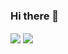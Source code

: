 ### Hi there 👋

<!--
**muhittingulap/muhittingulap** is a ✨ _special_ ✨ repository because its `README.md` (this file) appears on your GitHub profile.

Here are some ideas to get you started:

- 🔭 I’m currently working on ...
- 🌱 I’m currently learning ...
- 👯 I’m looking to collaborate on ...
- 🤔 I’m looking for help with ...
- 💬 Ask me about ...
- 📫 How to reach me: ...
- 😄 Pronouns: ...
- ⚡ Fun fact: ...
-->

<img align="center" src="https://github-readme-stats.vercel.app/api?username=muhittingulap&count_private=true" />
<img align="center" src="https://github-readme-stats.vercel.app/api/top-langs/?username=muhittingulap&layout=compact&count_private=true" />
